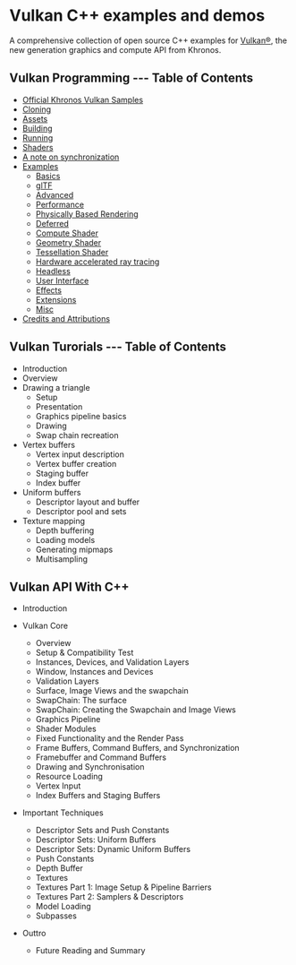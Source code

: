 # Vulkan C++ examples and demos

A comprehensive collection of open source C++ examples for [Vulkan®](https://www.khronos.org/vulkan/), the new generation graphics and compute API from Khronos.


## Vulkan Programming --- Table of Contents
+ [Official Khronos Vulkan Samples](#official-khronos-vulkan-samples)
+ [Cloning](#Cloning)
+ [Assets](#Assets)
+ [Building](#Building)
+ [Running](#Running)
+ [Shaders](#Shaders)
+ [A note on synchronization](#a-note-on-synchronization)
+ [Examples](#Examples)
    + [Basics](#Basics)
    + [glTF](#glTF)
    + [Advanced](#Advanced)
    + [Performance](#Performance)
    + [Physically Based Rendering](#physically-based-rendering)
    + [Deferred](#Deferred)
    + [Compute Shader](#compute-shader)
    + [Geometry Shader](#geometry-shader)
    + [Tessellation Shader](#tessellation-shader)
    + [Hardware accelerated ray tracing](#hardware-accelerated-ray-tracing)
    + [Headless](#Headless)
    + [User Interface](#user-interface)
    + [Effects](#Effects)
    + [Extensions](#Extensions)
    + [Misc](#Misc)
+ [Credits and Attributions](#credits-and-attributions)

## Vulkan Turorials --- Table of Contents

* Introduction
* Overview
* Drawing a triangle
    * Setup
    * Presentation
    * Graphics pipeline basics
    * Drawing
    * Swap chain recreation
* Vertex buffers
    * Vertex input description
    * Vertex buffer creation
    * Staging buffer
    * Index buffer
* Uniform buffers
    * Descriptor layout and buffer
    * Descriptor pool and sets
* Texture mapping
    * Depth buffering
    * Loading models
    * Generating mipmaps
    * Multisampling

## Vulkan API With C++ 

* Introduction

* Vulkan Core
    * Overview
    * Setup & Compatibility Test
    * Instances, Devices, and Validation Layers
    * Window, Instances and Devices
    * Validation Layers
    * Surface, Image Views and the swapchain
    * SwapChain: The surface
    * SwapChain: Creating the Swapchain and Image Views
    * Graphics Pipeline
    * Shader Modules
    * Fixed Functionality and the Render Pass
    * Frame Buffers, Command Buffers, and Synchronization
    * Framebuffer and Command Buffers
    * Drawing and Synchronisation
    * Resource Loading
    * Vertex Input
    * Index Buffers and Staging Buffers
    
* Important Techniques
    *  Descriptor Sets and Push Constants
    *  Descriptor Sets: Uniform Buffers
    *  Descriptor Sets: Dynamic Uniform Buffers
    *  Push Constants
    *  Depth Buffer
    *  Textures
    *  Textures Part 1: Image Setup & Pipeline Barriers
    *  Textures Part 2: Samplers & Descriptors
    *  Model Loading
    *  Subpasses

* Outtro
    * Future Reading and Summary
